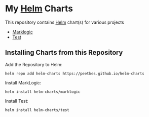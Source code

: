 # My [Helm](https://helm.sh) Charts

This repository contains [Helm](https://helm.sh) chart(s) for various projects

* [Marklogic](charts/marklogic/)
* [Test](charts/test/)

## Installing Charts from this Repository

Add the Repository to Helm:

    helm repo add helm-charts https://peetkes.github.io/helm-charts

Install MarkLogic:

    helm install helm-charts/marklogic

Install Test:

    helm install helm-charts/test